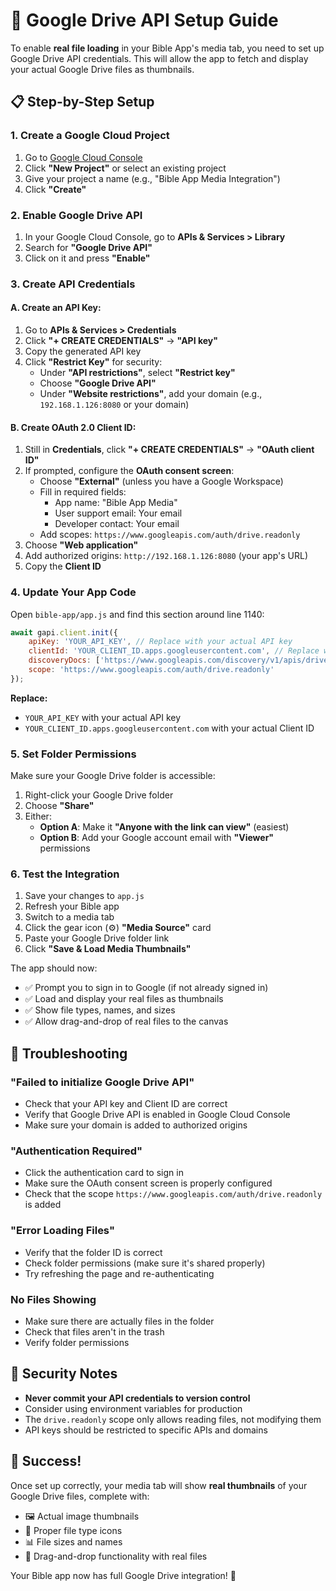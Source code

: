# 🔗 Google Drive API Setup Guide

To enable **real file loading** in your Bible App's media tab, you need to set up Google Drive API credentials. This will allow the app to fetch and display your actual Google Drive files as thumbnails.

## 📋 Step-by-Step Setup

### 1. Create a Google Cloud Project

1. Go to [Google Cloud Console](https://console.cloud.google.com/)
2. Click **"New Project"** or select an existing project
3. Give your project a name (e.g., "Bible App Media Integration")
4. Click **"Create"**

### 2. Enable Google Drive API

1. In your Google Cloud Console, go to **APIs & Services > Library**
2. Search for **"Google Drive API"**
3. Click on it and press **"Enable"**

### 3. Create API Credentials

#### A. Create an API Key:
1. Go to **APIs & Services > Credentials**
2. Click **"+ CREATE CREDENTIALS"** → **"API key"**
3. Copy the generated API key
4. Click **"Restrict Key"** for security:
   - Under **"API restrictions"**, select **"Restrict key"**
   - Choose **"Google Drive API"**
   - Under **"Website restrictions"**, add your domain (e.g., `192.168.1.126:8080` or your domain)

#### B. Create OAuth 2.0 Client ID:
1. Still in **Credentials**, click **"+ CREATE CREDENTIALS"** → **"OAuth client ID"**
2. If prompted, configure the **OAuth consent screen**:
   - Choose **"External"** (unless you have a Google Workspace)
   - Fill in required fields:
     - App name: "Bible App Media"
     - User support email: Your email
     - Developer contact: Your email
   - Add scopes: `https://www.googleapis.com/auth/drive.readonly`
3. Choose **"Web application"**
4. Add authorized origins: `http://192.168.1.126:8080` (your app's URL)
5. Copy the **Client ID**

### 4. Update Your App Code

Open `bible-app/app.js` and find this section around line 1140:

```javascript
await gapi.client.init({
    apiKey: 'YOUR_API_KEY', // Replace with your actual API key
    clientId: 'YOUR_CLIENT_ID.apps.googleusercontent.com', // Replace with your Client ID
    discoveryDocs: ['https://www.googleapis.com/discovery/v1/apis/drive/v3/rest'],
    scope: 'https://www.googleapis.com/auth/drive.readonly'
});
```

**Replace:**
- `YOUR_API_KEY` with your actual API key
- `YOUR_CLIENT_ID.apps.googleusercontent.com` with your actual Client ID

### 5. Set Folder Permissions

Make sure your Google Drive folder is accessible:

1. Right-click your Google Drive folder
2. Choose **"Share"**
3. Either:
   - **Option A**: Make it **"Anyone with the link can view"** (easiest)
   - **Option B**: Add your Google account email with **"Viewer"** permissions

### 6. Test the Integration

1. Save your changes to `app.js`
2. Refresh your Bible app
3. Switch to a media tab
4. Click the gear icon (⚙️) **"Media Source"** card
5. Paste your Google Drive folder link
6. Click **"Save & Load Media Thumbnails"**

The app should now:
- ✅ Prompt you to sign in to Google (if not already signed in)
- ✅ Load and display your real files as thumbnails
- ✅ Show file types, names, and sizes
- ✅ Allow drag-and-drop of real files to the canvas

## 🔧 Troubleshooting

### "Failed to initialize Google Drive API"
- Check that your API key and Client ID are correct
- Verify that Google Drive API is enabled in Google Cloud Console
- Make sure your domain is added to authorized origins

### "Authentication Required" 
- Click the authentication card to sign in
- Make sure the OAuth consent screen is properly configured
- Check that the scope `https://www.googleapis.com/auth/drive.readonly` is added

### "Error Loading Files"
- Verify that the folder ID is correct
- Check folder permissions (make sure it's shared properly)
- Try refreshing the page and re-authenticating

### No Files Showing
- Make sure there are actually files in the folder
- Check that files aren't in the trash
- Verify folder permissions

## 🔐 Security Notes

- **Never commit your API credentials to version control**
- Consider using environment variables for production
- The `drive.readonly` scope only allows reading files, not modifying them
- API keys should be restricted to specific APIs and domains

## 🎉 Success!

Once set up correctly, your media tab will show **real thumbnails** of your Google Drive files, complete with:
- 🖼️ Actual image thumbnails
- 📁 Proper file type icons
- 📊 File sizes and names
- 🔄 Drag-and-drop functionality with real files

Your Bible app now has full Google Drive integration! 🎊 